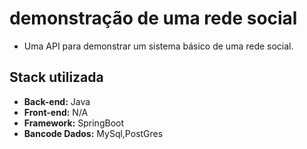 # demonstração de uma rede social
- Uma API para demonstrar um sistema básico de uma rede social.

## Stack utilizada
- **Back-end:** Java 
- **Front-end:** N/A
- **Framework:**  SpringBoot
- **Bancode Dados:** MySql,PostGres
